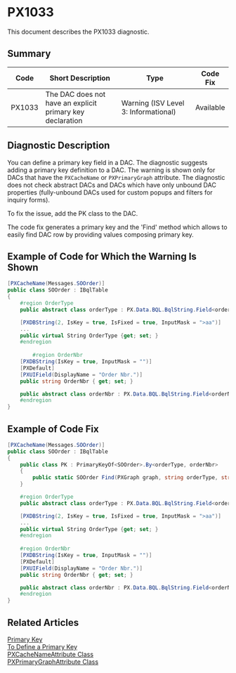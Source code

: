 # PX1033
This document describes the PX1033 diagnostic.

## Summary

| Code   | Short Description                                 | Type  | Code Fix    | 
| ------ | ------------------------------------------------- | ----- | ----------- | 
| PX1033 | The DAC does not have an explicit primary key declaration | Warning (ISV Level 3: Informational) | Available | 

## Diagnostic Description
You can define a primary key field in a DAC. The diagnostic suggests adding a primary key definition to a DAC. 
The warning is shown only for DACs that have the `PXCacheName` or `PXPrimaryGraph` attribute.
The diagnostic does not check abstract DACs and DACs which have only unbound DAC properties (fully-unbound DACs used for custom popups and filters for inquiry forms).

To fix the issue, add the PK class to the DAC.

The code fix generates a primary key and the 'Find' method which allows to easily find DAC row by providing values composing primary key.

## Example of Code for Which the Warning Is Shown

```C#
[PXCacheName(Messages.SOOrder)]
public class SOOrder : IBqlTable
{
	#region OrderType
	public abstract class orderType : PX.Data.BQL.BqlString.Field<orderType> { }

	[PXDBString(2, IsKey = true, IsFixed = true, InputMask = ">aa")]
	...
	public virtual String OrderType {get; set; }
	#endregion
        
        #region OrderNbr
	[PXDBString(IsKey = true, InputMask = "")]
	[PXDefault]
	[PXUIField(DisplayName = "Order Nbr.")]
	public string OrderNbr { get; set; }

	public abstract class orderNbr : PX.Data.BQL.BqlString.Field<orderNbr > { }
	#endregion
}
```

## Example of Code Fix

```C#
[PXCacheName(Messages.SOOrder)]
public class SOOrder : IBqlTable
{
	public class PK : PrimaryKeyOf<SOOrder>.By<orderType, orderNbr>
	{
		public static SOOrder Find(PXGraph graph, string orderType, string orderNbr) => FindBy(graph, orderType, orderNbr);
	}

	#region OrderType
	public abstract class orderType : PX.Data.BQL.BqlString.Field<orderType> { }

	[PXDBString(2, IsKey = true, IsFixed = true, InputMask = ">aa")]
	...
	public virtual String OrderType {get; set; }
	#endregion
        
    #region OrderNbr
	[PXDBString(IsKey = true, InputMask = "")]
	[PXDefault]
	[PXUIField(DisplayName = "Order Nbr.")]
	public string OrderNbr { get; set; }

	public abstract class orderNbr : PX.Data.BQL.BqlString.Field<orderNbr > { }
	#endregion
}
```

## Related Articles

[Primary Key](https://help.acumatica.com/(W(7))/Help?ScreenId=ShowWiki&pageid=9e533998-5a08-452d-9490-a02db1cf4c19)  
[To Define a Primary Key](https://help.acumatica.com/(W(8))/Help?ScreenId=ShowWiki&pageid=34e875c7-a5c3-496e-9e2b-f7f6f9f20a40)  
[PXCacheNameAttribute Class](https://help.acumatica.com/(W(9))/Help?ScreenId=ShowWiki&pageid=6e89e21c-b8f4-a16b-d741-2d6e483e9f65)  
[PXPrimaryGraphAttribute Class](https://help.acumatica.com/(W(10))/Help?ScreenId=ShowWiki&pageid=1dceb511-4e98-3700-7d7f-231688a7ac74)
